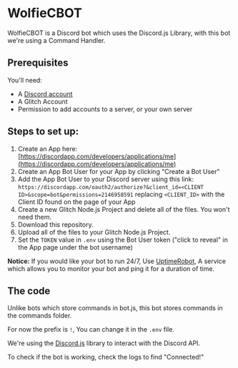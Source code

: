 # WolfieCBOT

WolfieCBOT is a Discord bot which uses the Discord.js Library, with this bot we're using a Command Handler.

## Prerequisites

You'll need:
 - A [Discord account](https://discordapp.com/register)
 - A Glitch Account
 - Permission to add accounts to a server, or your own server

## Steps to set up:

1. Create an App here: [https://discordapp.com/developers/applications/me](https://discordapp.com/developers/applications/me)
2. Create an App Bot User for your App by clicking "Create a Bot User"
3. Add the App Bot User to your Discord server using this link: `https://discordapp.com/oauth2/authorize?&client_id=<CLIENT ID>&scope=bot&permissions=2146958591` replacing `<CLIENT_ID>` with the Client ID found on the page of your App
4. Create a new Glitch Node.js Project and delete all of the files. You won't need them.
5. Download this repository.
6. Upload all of the files to your Glitch Node.js Project.
7. Set the `TOKEN` value in `.env` using the Bot User token ("click to reveal" in the App page under the bot username)

**Notice:** If you would like your bot to run 24/7, Use [UptimeRobot](https://uptimerobot.com/), A service which allows you to monitor your bot and ping it for a duration of time.

## The code

Unlike bots which store commands in bot.js, this bot stores commands in the commands folder.

For now the prefix is `!`, You can change it in the `.env` file.

We're using the [Discord.js](https://discord.js.org/#/) library to interact with the Discord API.

To check if the bot is working, check the logs to find "Connected!"
